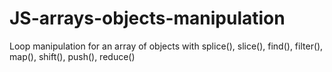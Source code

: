 # JS-arrays-objects-manipulation
 
 Loop manipulation for an array of objects with splice(), slice(), find(), filter(), map(), shift(), push(), reduce()
